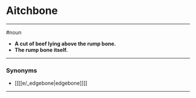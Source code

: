 # Aitchbone
---
#noun
- **A cut of beef lying above the rump bone.**
- **The rump bone itself.**
---
### Synonyms
- [[[[e/_edgebone|edgebone]]]]
---
